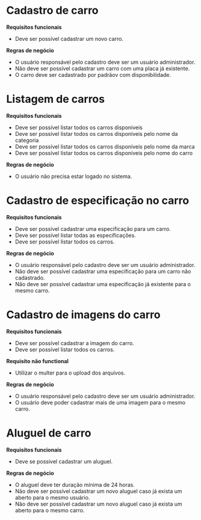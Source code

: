 # Cadastro de carro

**Requisitos funcionais**
- Deve ser possível cadastrar um novo carro.

**Regras de negócio**
- O usuário responsável pelo cadastro deve ser um usuário administrador.
- Não deve ser possível cadastrar um carro com uma placa já existente.
- O carro deve ser cadastrado por padrãov com disponibilidade.


# Listagem de carros 

**Requisitos funcionais**
- Deve ser possível listar todos os carros disponíveis
- Deve ser possível listar todos os carros disponíveis pelo nome da categoria
- Deve ser possível listar todos os carros disponíveis pelo nome da marca
- Deve ser possível listar todos os carros disponíveis pelo nome do carro

**Regras de negócio**
- O usuário não precisa estar logado no sistema.


# Cadastro de especificação no carro

**Requisitos funcionais**
- Deve ser possível cadastrar uma especificação para um carro.
- Deve ser possível listar todas as especificações.
- Deve ser possível listar todos os carros.

**Regras de negócio**
- O usuário responsável pelo cadastro deve ser um usuário administrador.
- Não deve ser possível cadastrar uma especificação para um carro não cadastrado.
- Não deve ser possível cadastrar uma especificação já existente para o mesmo carro.


# Cadastro de imagens do carro

**Requisitos funcionais**
- Deve ser possível cadastrar a imagem do carro.
- Deve ser possível listar todos os carros.

**Requisito não functional**
- Utilizar o multer para o upload dos arquivos.

**Regras de negócio**
- O usuário responsável pelo cadastro deve ser um usuário administrador.
- O usuário deve poder cadastrar mais de uma imagem para o mesmo carro.


# Aluguel de carro

**Requisitos funcionais**
- Deve se possível cadastrar um aluguel.

**Regras de negócio**
- O aluguel deve ter duração mínima de 24 horas.
- Não deve ser possível cadastrar um novo aluguel caso já exista um aberto para o mesmo usuário.
- Não deve ser possível cadastrar um novo aluguel caso já exista um aberto para o mesmo carro.
